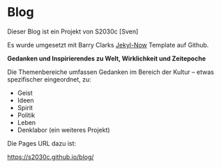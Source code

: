 

# Blog

Dieser Blog ist ein Projekt von S2030c [Sven]

Es wurde umgesetzt mit Barry Clarks [Jekyl-Now](https://github.com/barryclark/jekyll-now/) Template auf Github.

**Gedanken und Inspirierendes zu Welt, Wirklichkeit und Zeitepoche**

Die Themenbereiche umfassen Gedanken im Bereich der Kultur – etwas spezifischer eingeordnet, zu:

- Geist
- Ideen
- Spirit
- Politik
- Leben
- Denklabor (ein weiteres Projekt)

Die Pages URL dazu ist: 

<https://s2030c.github.io/blog/>
